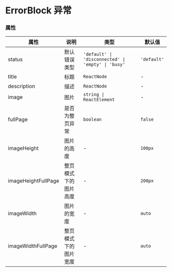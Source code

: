 # ErrorBlock 异常

<code src="./demos/demo-basic.tsx"></code>

<code src="./demos/demo-full-page.tsx"></code>

<code src="./demos/demo2.tsx"></code>

### 属性

| 属性        | 说明           | 类型                                               | 默认值      |
| ----------- | -------------- | -------------------------------------------------- | ----------- |
| status      | 默认错误类型   | `'default' \| 'disconnected' \| 'empty' \| 'busy'` | `'default'` |
| title       | 标题           | `ReactNode`                                        | -           |
| description | 描述           | `ReactNode`                                        | -           |
| image       | 图片           | `string \| ReactElement`                           | -           |
| fullPage    | 是否为整页异常 | `boolean`                                          | `false`      |
| imageHeight           | 图片的高度       | -                                      | `100px`      |
| imageHeightFullPage | 整页模式下的图片高度| -                                      | `200px`      |
| imageWidth            | 图片的宽度   | -                                          | `auto`       |
| imageWidthFullPage  | 整页模式下的图片宽度 | -                                     | `auto`       |

